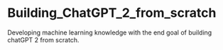 # Building_ChatGPT_2_from_scratch
Developing machine learning knowledge with the end goal of building chatGPT 2 from scratch.
